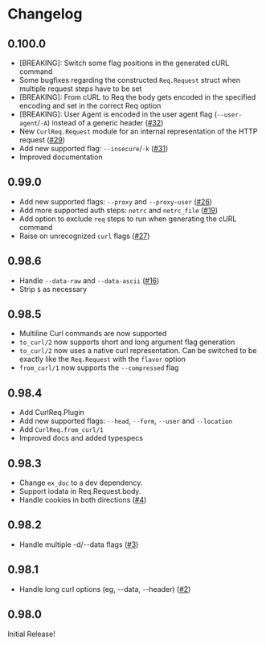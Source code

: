 # Changelog

## 0.100.0

- [BREAKING]: Switch some flag positions in the generated cURL command
- Some bugfixes regarding the constructed `Req.Request` struct when multiple request steps have to be set
- [BREAKING]: From cURL to Req the body gets encoded in the specified encoding and set in the correct Req option
- [BREAKING]: User Agent is encoded in the user agent flag (`--user-agent`/`-A`) instead of a generic header ([#32](https://github.com/derekkraan/curl_req/pull/32))
- New `CurlReq.Request` module for an internal representation of the HTTP request ([#29](https://github.com/derekkraan/curl_req/pull/29))
- Add new supported flag: `--insecure`/`-k` ([#31](https://github.com/derekkraan/curl_req/pull/31))
- Improved documentation

## 0.99.0

- Add new supported flags: `--proxy` and `--proxy-user` ([#26](https://github.com/derekkraan/curl_req/pull/26))
- Add more supported auth steps: `netrc` and `netrc_file` ([#19](https://github.com/derekkraan/curl_req/pull/19))
- Add option to exclude `req` steps to run when generating the cURL command
- Raise on unrecognized `curl` flags ([#27](https://github.com/derekkraan/curl_req/pull/27))

## 0.98.6
- Handle `--data-raw` and `--data-ascii` ([#16](https://github.com/derekkraan/curl_req/pull/16))
- Strip `$` as necessary

## 0.98.5
- Multiline Curl commands are now supported
- `to_curl/2` now supports short and long argument flag generation
- `to_curl/2` now uses a native curl representation. Can be switched to be exactly like the `Req.Request` with the `flavor` option
- `from_curl/1` now supports the `--compressed` flag

## 0.98.4
- Add CurlReq.Plugin
- Add new supported flags: `--head`, `--form`, `--user` and `--location`
- Add `CurlReq.from_curl/1`
- Improved docs and added typespecs

## 0.98.3
- Change `ex_doc` to a dev dependency.
- Support iodata in Req.Request.body.
- Handle cookies in both directions ([#4](https://github.com/derekkraan/curl_req/pull/4))

## 0.98.2
- Handle multiple -d/--data flags ([#3](https://github.com/derekkraan/curl_req/pull/3))

## 0.98.1
- Handle long curl options (eg, --data, --header) ([#2](https://github.com/derekkraan/curl_req/pull/2))

## 0.98.0
Initial Release!
